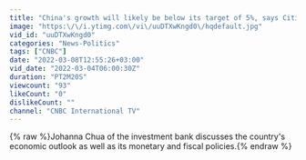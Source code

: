 ```yaml
---
title: "China's growth will likely be below its target of 5%, says Citi"
image: "https:\/\/i.ytimg.com\/vi\/uuDTXwKngd0\/hqdefault.jpg"
vid_id: "uuDTXwKngd0"
categories: "News-Politics"
tags: ["CNBC"]
date: "2022-03-08T12:55:26+03:00"
vid_date: "2022-03-04T06:00:30Z"
duration: "PT2M20S"
viewcount: "93"
likeCount: "0"
dislikeCount: ""
channel: "CNBC International TV"
---
```

{% raw %}Johanna Chua of the investment bank discusses the country's economic outlook as well as its monetary and fiscal policies.{% endraw %}
